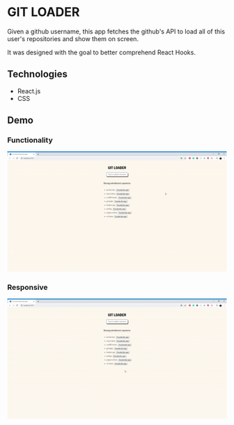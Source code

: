 # GIT LOADER

Given a github username, this app fetches the github's API to load all of this user's repositories and show them on screen.

It was designed with the goal to better comprehend React Hooks.

## Technologies
* React.js
* CSS

## Demo
### Functionality
![Usage](https://github.com/malvesbertoni/git-loader/blob/master/public/functionalityGif.gif)

### Responsive
![Responsive](https://github.com/malvesbertoni/git-loader/blob/master/public/responsiveGif.gif)
